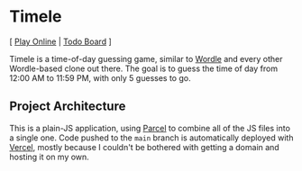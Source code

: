 # Timele

[
    [Play Online](https://letterle-trg5503.vercel.app)
    |
    [Todo Board](https://github.com/trg5503/timele/projects/1)
]

Timele is a time-of-day guessing game, similar to [Wordle](https://nytimes.com/games/wordle) and
every other Wordle-based clone out there. The goal is to guess the time of day from 12:00 AM to
11:59 PM, with only 5 guesses to go.

## Project Architecture

This is a plain-JS application, using [Parcel](https://parceljs.org) to combine all of the JS files
into a single one. Code pushed to the `main` branch is automatically deployed with [Vercel](),
mostly because I couldn't be bothered with getting a domain and hosting it on my own.